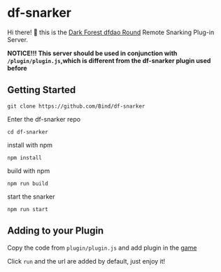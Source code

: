 # df-snarker

Hi there! :wave: this is the [Dark Forest dfdao Round](https://game.dfdao.xyz/play) Remote Snarking Plug-in Server.

**NOTICE!!! This server should be used in conjunction with `/plugin/plugin.js`,which is different from the df-snarker plugin used before**


## Getting Started

`git clone https://github.com/Bind/df-snarker`

Enter the df-snarker repo

`cd df-snarker`

install with npm

`npm install`

build with npm

`npm run build`

start the snarker

`npm run start`


## Adding to your Plugin

Copy the code from `plugin/plugin.js` and add plugin in the [game](https://game.dfdao.xyz/play)

Click `run` and the url are added by default, just enjoy it!
